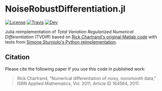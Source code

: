 # NoiseRobustDifferentiation.jl

[![License](https://img.shields.io/github/license/mashape/apistatus.svg)](https://github.com/adrhill/NoiseRobustDifferentiation.jl/blob/main/LICENSE)
[![Travis](https://travis-ci.com/adrhill/NoiseRobustDifferentiation.jl.svg?branch=main)](https://travis-ci.com/github/adrhill/NoiseRobustDifferentiation.jl)
[![Dev](https://img.shields.io/badge/docs-dev-blue.svg)](https://adrhill.github.io/NoiseRobustDifferentiation.jl/dev/)

Julia reimplementation of *Total Variation Regularized Numerical Differentiation* (TVDiff) based on [Rick Chartrand's original Matlab code](https://sites.google.com/site/dnartrahckcir/home/tvdiff-code) with tests from [Simone Sturniolo's Python reimplementation](https://github.com/stur86/tvregdiff).

## Citation
Please cite the following paper if you use this code in published work:
> Rick Chartrand, "Numerical differentiation of noisy, nonsmooth data," ISRN Applied Mathematics, Vol. 2011, Article ID 164564, 2011. 
